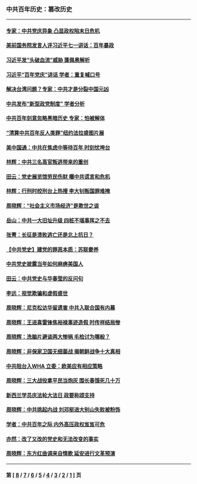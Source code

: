 ### 中共百年历史：篡改历史
---
#### [专家：中共党庆异象 凸显政权陷末日危机](../../pages/nf1176115/n13067084.md?07110430) 
#### [美前国务院发言人评习近平七一讲话：百年暴政](../../pages/nf1176115/n13066986.md?07110430) 
#### [习近平发“头破血流”威胁 蓬佩奥解析](../../pages/nf1176115/n13063604.md?07110430) 
#### [习近平“百年党庆”讲话 学者：重复喊口号](../../pages/nf1176115/n13061411.md?07110430) 
#### [解决台湾问题？专家：中共才是分裂中国元凶](../../pages/nf1176115/n13060811.md?07110430) 
#### [中共发布“新型政党制度” 学者分析](../../pages/nf1176115/n13056354.md?07110430) 
#### [中共百年刻意忽略黑暗历史 专家：怕被解体](../../pages/nf1176115/n13056056.md?07110430) 
#### [“清算中共百年反人类罪”纽约法拉盛图片展](../../pages/nf1176115/n13052220.md?07110430) 
#### [美中国通：中共在焦虑中等待百年 时刻忧垮台](../../pages/nf1176115/n13048820.md?07110430) 
#### [林辉：中共三名高官叛逃带来的重创](../../pages/nf1176115/n13035206.md?07110430) 
#### [田云：党史展览馆劳民伤财 曝中共谎言和危机](../../pages/nf1176115/n13033900.md?07110430) 
#### [林辉：行刑时绞刑台上热搜 李大钊叛国罪难掩](../../pages/nf1176115/n13031965.md?07110430) 
#### [周晓辉：“社会主义市场经济”是欺世之谈](../../pages/nf1176115/n13024090.md?07110430) 
#### [岳山：中共一大旧址升级 四桩不堪事挥之不去](../../pages/nf1176115/n13021697.md?07110430) 
#### [张菁：长征是溃败逃亡还是北上抗日？](../../pages/nf1176115/n13020585.md?07110430) 
#### [【中共党史】建党的罪恶本质：苏联豢养](../../pages/nf1176115/n13011888.md?07110430) 
#### [中共党史披露当年如何麻痹美国人](../../pages/nf1176115/n12966400.md?07110430) 
#### [田云：中共党史与华春莹的反问句](../../pages/nf1176115/n12765178.md?07110430) 
#### [李远：视觉欺骗和虚假盛世](../../pages/nf1176115/n12993376.md?07110430) 
#### [周晓辉：尼克松访华留遗害 中共入联合国有内幕](../../pages/nf1176115/n12991422.md?07110430) 
#### [周晓辉：王进喜雷锋焦裕禄事迹造假 时传祥结局惨](../../pages/nf1176115/n12985497.md?07110430) 
#### [周晓辉：洗脑片避谈两大惨祸 毛检讨为哪般？](../../pages/nf1176115/n12971285.md?07110430) 
#### [周晓辉：非保家卫国无细菌战 揭朝鲜战争十大真相](../../pages/nf1176115/n12954161.md?07110430) 
#### [中共阻台入WHA 立委：欧美应有相应策略](../../pages/nf1176115/n12939343.md?07110430) 
#### [周晓辉：三大战役拿平民当炮灰 围长春饿死几十万](../../pages/nf1176115/n12934921.md?07110430) 
#### [新西兰学员庆法轮大法日 政要称颂支持](../../pages/nf1176115/n12932715.md?07110430) 
#### [周晓辉：中共挑起内战 刘邓挺进大别山失败被粉饰](../../pages/nf1176115/n12929004.md?07110430) 
#### [学者：中共百年之际 内外高压政权岌岌可危](../../pages/nf1176115/n12925426.md?07110430) 
#### [亦然：改了又改的党史和无法改变的事实](../../pages/nf1176115/n12919443.md?07110430) 
#### [周晓辉：东方红曲调来自情歌 延安进行文革预演](../../pages/nf1176115/n12914429.md?07110430) 

---
#### 第 [ [8](./8.md?07110430) / [7](./7.md?07110430) / [6](./6.md?07110430) / [5](./5.md?07110430) / [4](./4.md?07110430) / [3](./3.md?07110430) / [2](./2.md?07110430) / [1](./1.md?07110430) ] 页
